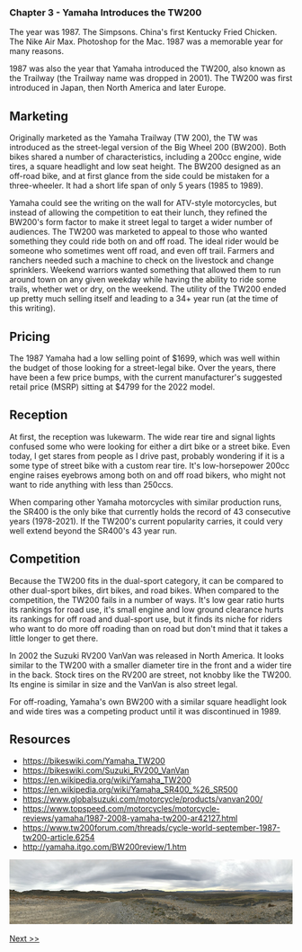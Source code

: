 ### Chapter 3 - Yamaha Introduces the TW200

The year was 1987. The Simpsons. China's first Kentucky Fried Chicken. The Nike Air Max. Photoshop for the Mac. 1987 was a memorable year for many reasons.

1987 was also the year that Yamaha introduced the TW200, also known as the Trailway (the Trailway name was dropped in 2001). The TW200 was first introduced in Japan, then North America and later Europe.

## Marketing

Originally marketed as the Yamaha Trailway (TW 200), the TW was introduced as the street-legal version of the Big Wheel 200 (BW200). Both bikes shared a number of characteristics, including a 200cc engine, wide tires, a square headlight and low seat height. The BW200 designed as an off-road bike, and at first glance from the side could be mistaken for a three-wheeler. It had a short life span of only 5 years (1985 to 1989).

Yamaha could see the writing on the wall for ATV-style motorcycles, but instead of allowing the competition to eat their lunch, they refined the BW200's form factor to make it street legal to target a wider number of audiences. The TW200 was marketed to appeal to those who wanted something they could ride both on and off road. The ideal rider would be someone who sometimes went off road, and even off trail. Farmers and ranchers needed such a machine to check on the livestock and change sprinklers. Weekend warriors wanted something that allowed them to run around town on any given weekday while having the ability to ride some trails, whether wet or dry, on the weekend. The utility of the TW200 ended up pretty much selling itself and leading to a 34+ year run (at the time of this writing).

## Pricing

The 1987 Yamaha had a low selling point of $1699, which was well within the budget of those looking for a street-legal bike. Over the years, there have been a few price bumps, with the current manufacturer's suggested retail price (MSRP) sitting at $4799 for the 2022 model.

## Reception

At first, the reception was lukewarm. The wide rear tire and signal lights confused some who were looking for either a dirt bike or a street bike. Even today, I get stares from people as I drive past, probably wondering if it is a some type of street bike with a custom rear tire. It's low-horsepower 200cc engine raises eyebrows among both on and off road bikers, who might not want to ride anything with less than 250ccs.

When comparing other Yamaha motorcycles with similar production runs, the SR400 is the only bike that currently holds the record of 43 consecutive years (1978-2021). If the TW200's current popularity carries, it could very well extend beyond the SR400's 43 year run.

## Competition

Because the TW200 fits in the dual-sport category, it can be compared to other dual-sport bikes, dirt bikes, and road bikes. When compared to the competition, the TW200 fails in a number of ways. It's low gear ratio hurts its rankings for road use, it's small engine and low ground clearance hurts its rankings for off road and dual-sport use, but it finds its niche for riders who want to do more off roading than on road but don't mind that it takes a little longer to get there.

In 2002 the Suzuki RV200 VanVan was released in North America. It looks similar to the TW200 with a smaller diameter tire in the front and a wider tire in the back. Stock tires on the RV200 are street, not knobby like the TW200. Its engine is similar in size and the VanVan is also street legal.

For off-roading, Yamaha's own BW200 with a similar square headlight look and wide tires was a competing product until it was discontinued in 1989.

## Resources

* https://bikeswiki.com/Yamaha_TW200
* https://bikeswiki.com/Suzuki_RV200_VanVan
* https://en.wikipedia.org/wiki/Yamaha_TW200
* https://en.wikipedia.org/wiki/Yamaha_SR400_%26_SR500
* https://www.globalsuzuki.com/motorcycle/products/vanvan200/
* https://www.topspeed.com/motorcycles/motorcycle-reviews/yamaha/1987-2008-yamaha-tw200-ar42127.html
* https://www.tw200forum.com/threads/cycle-world-september-1987-tw200-article.6254
* http://yamaha.itgo.com/BW200review/1.htm

![Panoramic view of 5 Mile Pass in Utah County](images/img_0757.jpg)

[Next >>](050-chapter-04.md)
